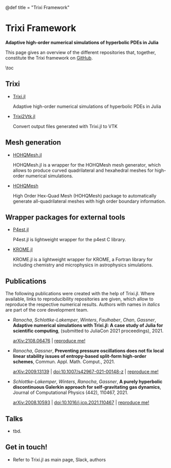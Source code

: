 @def title = "Trixi Framework"

# Trixi Framework

**Adaptive high-order numerical simulations of hyperbolic PDEs in Julia**

This page gives an overview of the different repositories that, together,
constitute the Trixi framework on [GitHub](https://github.com/orgs/trixi-framework).

\toc


## Trixi
* [Trixi.jl](https://github.com/trixi-framework/Trixi.jl)

  Adaptive high-order numerical simulations of hyperbolic PDEs in Julia

* [Trixi2Vtk.jl](https://github.com/trixi-framework/Trixi2Vtk.jl)

  Convert output files generated with Trixi.jl to VTK

## Mesh generation
* [HOHQMesh.jl](https://github.com/trixi-framework/HOHQMesh.jl)

  HOHQMesh.jl is a wrapper for the HOHQMesh mesh generator, which allows to
  produce curved quadrilateral and hexahedral meshes for high-order numerical
  simulations.

* [HOHQMesh](https://github.com/trixi-framework/HOHQMesh.jl)

  High Order Hex-Quad Mesh (HOHQMesh) package to automatically generate
  all-quadrilateral meshes with high order boundary information.

## Wrapper packages for external tools
* [P4est.jl](https://github.com/trixi-framework/P4est.jl)

  P4est.jl is lightweight wrapper for the p4est C library.

* [KROME.jl](https://github.com/trixi-framework/KROME.jl)

  KROME.jl is a lightweight wrapper for KROME, a Fortran library for including
  chemistry and microphysics in astrophysics simulations.

## Publications
The following publications were created with the help of Trixi.jl. Where
available, links to reproducibility repositories are given, which allow to
reproduce the respective numerical results. Authors with names in *italics* are
part of the core development team.

* *Ranocha*, *Schlottke-Lakemper*, *Winters*, *Faulhaber*, *Chan*, *Gassner*,
  **Adaptive numerical simulations with Trixi.jl: A case study of Julia for
  scientific computing**, (submitted to JuliaCon 2021 proceedings), 2021.

  [arXiv:2108.06476](https://arxiv.org/abs/2108.06476) |
  [reproduce me!](https://github.com/trixi-framework/paper-2021-juliacon)

* *Ranocha*, *Gassner*, **Preventing pressure oscillations does not fix local
  linear stability issues of entropy-based split-form high-order schemes**,
  Commun. Appl. Math. Comput., 2021.

  [arXiv:2009.13139](https://arxiv.org/abs/2009.13139) |
  [doi:10.1007/s42967-021-00148-z](https://doi.org/10.1007/s42967-021-00148-z) |
  [reproduce me!](https://github.com/trixi-framework/paper-EC-KEP-PEP)

* *Schlottke-Lakemper*, *Winters*, *Ranocha*, *Gassner*,
  **A purely hyperbolic discontinuous Galerkin approach for self-gravitating
  gas dynamics**, Journal of Computational Physics (442), 110467, 2021.

  [arXiv:2008.10593](https://arxiv.org/abs/2008.10593) | 
  [doi:10.1016/j.jcp.2021.110467](https://doi.org/10.1016/j.jcp.2021.110467) |
  [reproduce me!](https://github.com/trixi-framework/paper-self-gravitating-gas-dynamics)


## Talks

* tbd.

## Get in touch!

* Refer to Trixi.jl as main page, Slack, authors

